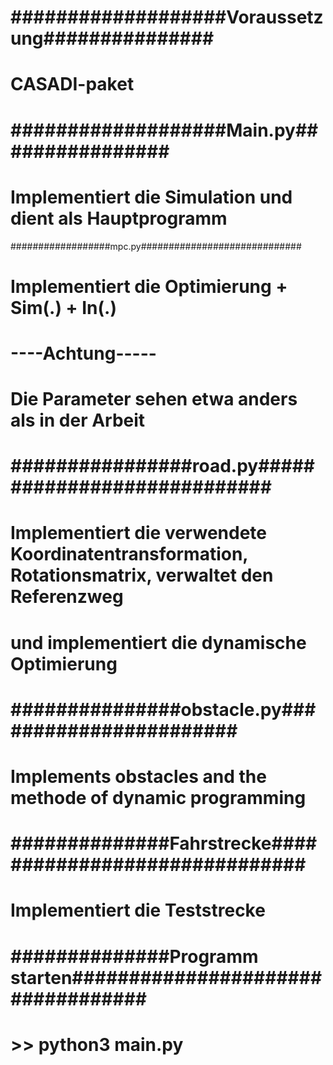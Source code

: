 # ###################Voraussetzung###############
# CASADI-paket

# ###################Main.py################
# Implementiert die Simulation und dient als Hauptprogramm

##################mpc.py#############################
# Implementiert die Optimierung + Sim(.) + In(.)
# ----Achtung----- 
# Die Parameter sehen etwa anders als in der Arbeit 

# ################road.py############################
# Implementiert die verwendete Koordinatentransformation, Rotationsmatrix, verwaltet den Referenzweg 
# und implementiert die dynamische Optimierung

# ###############obstacle.py#######################
# Implements obstacles and the methode of dynamic programming 

# ##############Fahrstrecke##############################
# Implementiert die Teststrecke 

# ##############Programm starten##################################
# >> python3 main.py
